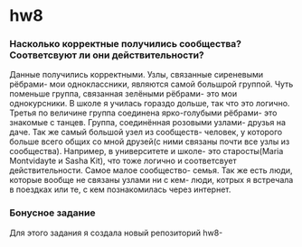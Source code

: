 # hw8
### Насколько корректные получились сообщества? Соответсвуют ли они действительности?
Данные получились корректными. Узлы, связанные сиреневыми рёбрами- мои одноклассники, являются самой большрой группой. Чуть поменьше группа, связанная зелёными рёбрами- это мои однокурсники. В школе я училась гораздо дольше, так что это логично. Третья по величине группа соединена ярко-голубыми рёбрами- это знакомые с танцев. Группа, соединённая розовыми узлами- друзья на даче. Так же самый большой узел из сообществ- человек, у которого больше всего общих со мной друзей(с ними связаны почти все узлы из сообщества). Например, в университете и школе- это старосты(Maria Montvidayte и Sasha Kit), что тоже логично и соответсвует действительности. Самое малое сообщество- семья. Так же есть люди, которые вообще не связаны узлами ни с кем- люди, котрых я встречала в поездках или те, с кем познакомилась через интернет.

### Бонусное задание
Для этого задания я создала новый репозиторий hw8-
